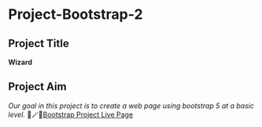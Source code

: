 # Project-Bootstrap-2
## Project Title 
**Wizard**
## Project Aim
*Our goal in this project is to create a web page using bootstrap 5 at a basic level.*
🎃🪄💫[Bootstrap Project Live Page](https://esmaaksoy.github.io/Project-Bootstrap-2/) 
